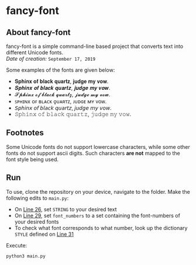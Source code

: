 # fancy-font

## About fancy-font

fancy-font is a simple command-line based project that converts text into different Unicode fonts. \
*Date of creation:* `September 17, 2019`

Some examples of the fonts are given below:
- 𝐒𝐩𝐡𝐢𝐧𝐱 𝐨𝐟 𝐛𝐥𝐚𝐜𝐤 𝐪𝐮𝐚𝐫𝐭𝐳, 𝐣𝐮𝐝𝐠𝐞 𝐦𝐲 𝐯𝐨𝐰.
- 𝑺𝒑𝒉𝒊𝒏𝒙 𝒐𝒇 𝒃𝒍𝒂𝒄𝒌 𝒒𝒖𝒂𝒓𝒕𝒛, 𝒋𝒖𝒅𝒈𝒆 𝒎𝒚 𝒗𝒐𝒘.
- 𝓢𝓹𝓱𝓲𝓷𝔁 𝓸𝓯 𝓫𝓵𝓪𝓬𝓴 𝓺𝓾𝓪𝓻𝓽𝔃, 𝓳𝓾𝓭𝓰𝓮 𝓶𝔂 𝓿𝓸𝔀.
- ꜱᴘʜɪɴx ᴏꜰ ʙʟᴀᴄᴋ ǫᴜᴀʀᴛᴢ, ᴊᴜᴅɢᴇ ᴍʏ ᴠᴏᴡ.
- 𝘚𝘱𝘩𝘪𝘯𝘹 𝘰𝘧 𝘣𝘭𝘢𝘤𝘬 𝘲𝘶𝘢𝘳𝘵𝘻, 𝘫𝘶𝘥𝘨𝘦 𝘮𝘺 𝘷𝘰𝘸.
- 𝚂𝚙𝚑𝚒𝚗𝚡 𝚘𝚏 𝚋𝚕𝚊𝚌𝚔 𝚚𝚞𝚊𝚛𝚝𝚣, 𝚓𝚞𝚍𝚐𝚎 𝚖𝚢 𝚟𝚘𝚠.

## Footnotes

Some Unicode fonts do not support lowercase characters, while some other fonts do not support ascii digits. Such characters <b>are not</b> mapped to the font style being used.

## Run

To use, clone the repository on your device, navigate to the folder. Make the following edits to `main.py`:
- On [Line 26](https://github.com/divyajeettt/fancy-font/blob/37282ac4336622066197b8a5d59656ec160e7f8a/main.py#L26), set `STRING` to your desired text
- On [Line 29](https://github.com/divyajeettt/fancy-font/blob/37282ac4336622066197b8a5d59656ec160e7f8a/main.py#L29), set `font_numbers` to a set containing the font-numbers of your desired fonts
- To check what font corresponds to what number, look up the dictionary `STYLE` defined on [Line 31](https://github.com/divyajeettt/fancy-font/blob/37282ac4336622066197b8a5d59656ec160e7f8a/main.py#L31)

Execute:

```
python3 main.py
```
